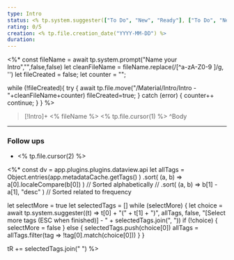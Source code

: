 ```yaml
---
type: Intro
status: <% tp.system.suggester(["To Do", "New", "Ready"], ["To Do", "New", "Ready"],false,"Status") %>
rating: 0/5
creation: <% tp.file.creation_date("YYYY-MM-DD") %> 
duration:
---
```

<%*
const fileName = await tp.system.prompt("Name your Intro","",false,false)
let cleanFileName = fileName.replace(/[^a-zA-Z0-9 ]/g, '')
let fileCreated = false;
let counter = "";

while (!fileCreated){
try {
	await tp.file.move("/Material/Intro/Intro - "+cleanFileName+counter)
	fileCreated=true;
} catch (error) {
	counter++
	continue;
	}
}
%>
>[!Intro]+ <% fileName %>
><% tp.file.cursor(1) %>
>^Body


-----
### Follow ups
- <% tp.file.cursor(2) %>

<%*
const dv = app.plugins.plugins.dataview.api
let allTags = Object.entries(app.metadataCache.getTags() )
   .sort( (a, b) => a[0].localeCompare(b[0]) ) // Sorted alphabetically
   // .sort( (a, b) => b[1] - a[1], "desc" ) // Sorted related to frequency

let selectMore = true
let selectedTags = []
while (selectMore) {
  let choice = await tp.system.suggester((t) => t[0] + "(" + t[1] + ")", allTags, false, "[Select more tags (ESC when finished)] - " + selectedTags.join(", "))
  if (!choice) {
    selectMore = false
  } else {
    selectedTags.push(choice[0])
    allTags = allTags.filter(tag => !tag[0].match(choice[0]))
  }
}

tR += selectedTags.join(" ") 
%>
